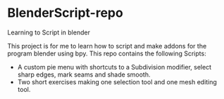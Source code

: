 # BlenderScript-repo
 Learning to Script in blender

 This project is for me to learn how to script and make addons for the program blender using bpy.
 This repo contains the following Scripts:

 * A custom pie menu with shortcuts to a Subdivision modifier, select sharp edges, mark seams and shade smooth.
 * Two short exercises making one selection tool and one mesh editing tool.
